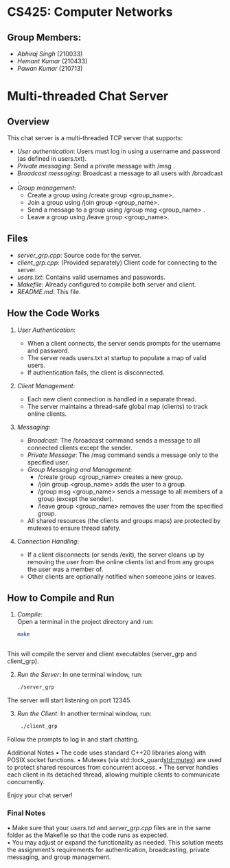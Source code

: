 # CS425: Computer Networks

## Group Members:
- *Abhiraj Singh* (210033)
- *Hemant Kumar* (210433)
- *Pawan Kumar* (210713)

# Multi-threaded Chat Server

## Overview

This chat server is a multi-threaded TCP server that supports:
- *User authentication*: Users must log in using a username and password (as defined in users.txt).
- *Private messaging*: Send a private message with /msg <username> <message>.
- *Broadcast messaging*: Broadcast a message to all users with /broadcast <message>.
- *Group management*: 
  - Create a group using /create group <group_name>.
  - Join a group using /join group <group_name>.
  - Send a message to a group using /group msg <group_name> <message>.
  - Leave a group using /leave group <group_name>.

## Files

- *server_grp.cpp*: Source code for the server.
- *client_grp.cpp*: (Provided separately) Client code for connecting to the server.
- *users.txt*: Contains valid usernames and passwords.
- *Makefile*: Already configured to compile both server and client.
- *README.md*: This file.

## How the Code Works

1. *User Authentication*:
   - When a client connects, the server sends prompts for the username and password.
   - The server reads users.txt at startup to populate a map of valid users.
   - If authentication fails, the client is disconnected.

2. *Client Management*:
   - Each new client connection is handled in a separate thread.
   - The server maintains a thread-safe global map (clients) to track online clients.

3. *Messaging*:
   - *Broadcast*: The /broadcast command sends a message to all connected clients except the sender.
   - *Private Message*: The /msg command sends a message only to the specified user.
   - *Group Messaging and Management*:
     - /create group <group_name> creates a new group.
     - /join group <group_name> adds the user to a group.
     - /group msg <group_name> <message> sends a message to all members of a group (except the sender).
     - /leave group <group_name> removes the user from the specified group.
   - All shared resources (the clients and groups maps) are protected by mutexes to ensure thread safety.

4. *Connection Handling*:
   - If a client disconnects (or sends /exit), the server cleans up by removing the user from the online clients list and from any groups the user was a member of.
   - Other clients are optionally notified when someone joins or leaves.

## How to Compile and Run
1. *Compile*:  
   Open a terminal in the project directory and run:
   ```bash
   make
  
  This will compile the server and client executables (server_grp and client_grp).

2. *Run the Server*:
   In one terminal window, run:
   ```bash
   ./server_grp

The server will start listening on port 12345.

3. *Run the Client*:
   In another terminal window, run:
   ```bash
    ./client_grp

Follow the prompts to log in and start chatting.

Additional Notes
	•	The code uses standard C++20 libraries along with POSIX socket functions.
	•	Mutexes (via std::lock_guard<std::mutex>) are used to protect shared resources from concurrent access.
	•	The server handles each client in its detached thread, allowing multiple clients to communicate concurrently.

Enjoy your chat server!

### Final Notes

• Make sure that your *users.txt* and *server_grp.cpp* files are in the same folder as the Makefile so that the code runs as expected.  
• You may adjust or expand the functionality as needed. This solution meets the assignment’s requirements for authentication, broadcasting, private messaging, and group management.
